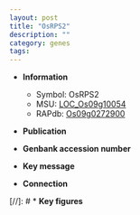 ```yaml
---
layout: post
title: "OsRPS2"
description: ""
category: genes
tags: 
---
```


* **Information**  
    + Symbol: OsRPS2  
    + MSU: [LOC_Os09g10054](http://rice.uga.edu/cgi-bin/ORF_infopage.cgi?orf=LOC_Os09g10054)  
    + RAPdb: [Os09g0272900](http://rapdb.dna.affrc.go.jp/viewer/gbrowse_details/irgsp1?name=Os09g0272900)  

* **Publication**  

* **Genbank accession number**  

* **Key message**  

* **Connection**  

[//]: # * **Key figures**  



